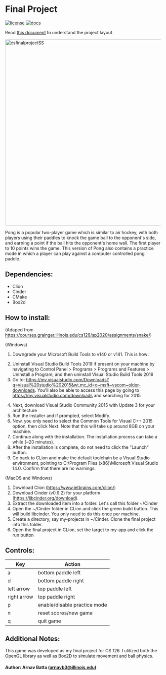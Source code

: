 # Final Project

[![license](https://img.shields.io/badge/license-MIT-green)](LICENSE)
[![docs](https://img.shields.io/badge/docs-yes-brightgreen)](docs/README.md)

Read [this document](https://cliutils.gitlab.io/modern-cmake/chapters/basics/structure.html) to understand the project
layout.

<img width="600" alt="csfinalprojectSS" src="https://user-images.githubusercontent.com/55147991/81247570-f8a0fb00-8fdf-11ea-9344-7e0a14c8adde.png">

Pong is a popular two-player game which is similar to air hockey, with both players using their paddles to knock the game ball to the opponent's side, and earning a point if the ball hits the opponent's home wall. The first player to 10 points wins the game. This version of Pong also contains a practice mode in which a player can play against a computer controlled pong paddle.

## Dependencies:
* Clion 
* Cinder
* CMake
* Box2d

## How to install: 
(Adaped from https://courses.grainger.illinois.edu/cs126/sp2020/assignments/snake/)

(Windows)
1) Downgrade your Microsoft Build Tools to v140 or v141. This is how:
2. Uninstall Visual Studio Build Tools 2019 if present on your machine by navigating to Control Panel > Programs > Programs and Features > Uninstall a Program, and then uninstall Visual Studio Build Tools 2019
3. Go to: https://my.visualstudio.com/Downloads?q=visual%20studio%202015&wt.mc_id=o~msft~vscom~older-downloads. You'll also be able to access this page by going to https://my.visualstudio.com/downloads and searching for 2015
4) Next, download Visual Studio Community 2015 with Update 3 for your architecture
5) Run the installer and if prompted, select Modify.
6) Now, you only need to select the Common Tools for Visual C++ 2015 option, then click Next. Note that this will take up around 8GB on your machine.
7) Continue along with the installation. The installation process can take a while (~20 minutes).
8) After the installation is complete, do not need to click the "Launch" button.
9) Go back to CLion and make the default toolchain be a Visual Studio environment, pointing to C:\Program Files (x86)\Microsoft Visual Studio 14.0. Confirm that there are no warnings.


(MacOS and Windows)
1) Download Clion (https://www.jetbrains.com/clion/)
2) Download Cinder (v0.9.2) for your platform (https://libcinder.org/download). 
3) Extract the downloaded item into a folder. Let's call this folder ~/Cinder
4) Open the ~/Cinder folder in CLion and click the green build button. This will build libcinder. You only need to do this once per machine.
5) Create a directory, say my-projects in ~/Cinder. Clone the final project into this folder. 
6) Open the final project in CLion, set the target to my-app and click the run button

## Controls: 
| Key           | Action                        |
| ------------- | ------------------------------|
| a             | bottom paddle left            |
| d             | bottom paddle right           |
| left arrow    | top paddle left               |
| right arrow   | top paddle right              |
| p             | enable/disable practice mode  |
| n             | reset scores/new game         |
| q             | quit game                     |

## Additional Notes: 
This game was developed as my final project for CS 126. I utilized both the OpenGL library as well as Box2D to simulate movement and ball physics. 

#### Author: Arnav Batta (arnavb3@illinois.edu)
